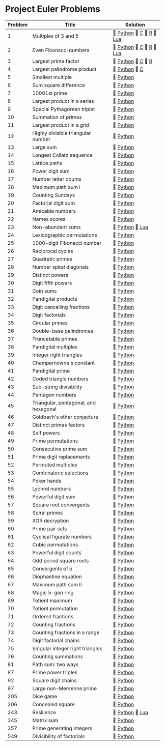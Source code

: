 # Project Euler Problems

 Problem | Title | Solution |
 ------- | ----- | -------- |
| 1 | Multiples of 3 and 5 | :small_blue_diamond: [Python](../projecteuler/python/p001.py) :small_blue_diamond: [C](../projecteuler/c/p001.c) :small_blue_diamond: [R](../projecteuler/r/p001.R) :small_blue_diamond: [Lua](../projecteuler/lua/p001.lua)
| 2 | Even Fibonacci numbers | :small_blue_diamond: [Python](../projecteuler/python/p002.py) :small_blue_diamond: [C](../projecteuler/c/p002.c) :small_blue_diamond: [R](../projecteuler/r/p002.R) :small_blue_diamond: [Lua](../projecteuler/lua/p002.lua)
| 3 | Largest prime factor | :small_blue_diamond: [Python](../projecteuler/python/p003.py) :small_blue_diamond: [C](../projecteuler/c/p003.c) :small_blue_diamond: [R](../projecteuler/r/p003.R)
| 4 | Largest palindrome product | :small_blue_diamond: [Python](../projecteuler/python/p004.py) :small_blue_diamond: [C](../projecteuler/c/p003.c)
| 5 | Smallest multiple | :small_blue_diamond: [Python](../projecteuler/python/p005.py)
| 6 | Sum square difference | :small_blue_diamond: [Python](../projecteuler/python/p006.py)
| 7 | 10001st prime | :small_blue_diamond: [Python](../projecteuler/python/p007.py)
| 8 | Largest product in a series | :small_blue_diamond: [Python](../projecteuler/python/p008.py)
| 9 | Special Pythagorean triplet | :small_blue_diamond: [Python](../projecteuler/python/p009.py)
| 10 | Summation of primes | :small_blue_diamond: [Python](../projecteuler/python/p010.py)
| 11 | Largest product in a grid | :small_blue_diamond: [Python](../projecteuler/python/p011.py)
| 12 | Highly divisible triangular number | :small_blue_diamond: [Python](../projecteuler/python/p012.py)
| 13 | Large sum | :small_blue_diamond: [Python](../projecteuler/python/p013.py)
| 14 | Longest Collatz sequence | :small_blue_diamond: [Python](../projecteuler/python/p014.py)
| 15 | Lattice paths | :small_blue_diamond: [Python](../projecteuler/python/p015.py)
| 16 | Power digit sum | :small_blue_diamond: [Python](../projecteuler/python/p016.py)
| 17 | Number letter counts | :small_blue_diamond: [Python](../projecteuler/python/p017.py)
| 18 | Maximum path sum I | :small_blue_diamond: [Python](../projecteuler/python/p018.py)
| 19 | Counting Sundays | :small_blue_diamond: [Python](../projecteuler/python/p019.py)
| 20 | Factorial digit sum | :small_blue_diamond: [Python](../projecteuler/python/p020.py)
| 21 | Amicable numbers | :small_blue_diamond: [Python](../projecteuler/python/p021.py)
| 22 | Names scores | :small_blue_diamond: [Python](../projecteuler/python/p022.py)
| 23 | Non-abundant sums | :small_blue_diamond: [Python](../projecteuler/python/p023.py) :small_blue_diamond: [Lua](../projecteuler/lua/p023.lua)
| 24 | Lexicographic permutations | :small_blue_diamond: [Python](../projecteuler/python/p024.py)
| 25 | 1000-digit Fibonacci number | :small_blue_diamond: [Python](../projecteuler/python/p025.py)
| 26 | Reciprocal cycles | :small_blue_diamond: [Python](../projecteuler/python/p026.py)
| 27 | Quadratic primes | :small_blue_diamond: [Python](../projecteuler/python/p027.py)
| 28 | Number spiral diagonals | :small_blue_diamond: [Python](../projecteuler/python/p028.py)
| 29 | Distinct powers | :small_blue_diamond: [Python](../projecteuler/python/p029.py)
| 30 | Digit fifth powers | :small_blue_diamond: [Python](../projecteuler/python/p030.py)
| 31 | Coin sums | :small_blue_diamond: [Python](../projecteuler/python/p031.py)
| 32 | Pandigital products | :small_blue_diamond: [Python](../projecteuler/python/p032.py)
| 33 | Digit cancelling fractions | :small_blue_diamond: [Python](../projecteuler/python/p033.py)
| 34 | Digit factorials | :small_blue_diamond: [Python](../projecteuler/python/p034.py)
| 35 | Circular primes | :small_blue_diamond: [Python](../projecteuler/python/p035.py)
| 36 | Double-base palindromes | :small_blue_diamond: [Python](../projecteuler/python/p036.py)
| 37 | Truncatable primes | :small_blue_diamond: [Python](../projecteuler/python/p037.py)
| 38 | Pandigital multiples | :small_blue_diamond: [Python](../projecteuler/python/p038.py)
| 39 | Integer right triangles | :small_blue_diamond: [Python](../projecteuler/python/p039.py)
| 40 | Champernowne's constant | :small_blue_diamond: [Python](../projecteuler/python/p040.py)
| 41 | Pandigital prime | :small_blue_diamond: [Python](../projecteuler/python/p041.py)
| 42 | Coded triangle numbers | :small_blue_diamond: [Python](../projecteuler/python/p042.py)
| 43 | Sub-string divisibility | :small_blue_diamond: [Python](../projecteuler/python/p043.py)
| 44 | Pentagon numbers | :small_blue_diamond: [Python](../projecteuler/python/p044.py)
| 45 | Triangular, pentagonal, and hexagonal | :small_blue_diamond: [Python](../projecteuler/python/p045.py)
| 46 | Goldbach's other conjecture | :small_blue_diamond: [Python](../projecteuler/python/p046.py)
| 47 | Distinct primes factors | :small_blue_diamond: [Python](../projecteuler/python/p047.py)
| 48 | Self powers | :small_blue_diamond: [Python](../projecteuler/python/p048.py)
| 49 | Prime permutations | :small_blue_diamond: [Python](../projecteuler/python/p049.py)
| 50 | Consecutive prime sum | :small_blue_diamond: [Python](../projecteuler/python/p050.py)
| 51 | Prime digit replacements | :small_blue_diamond: [Python](../projecteuler/python/p051.py)
| 52 | Permuted multiples | :small_blue_diamond: [Python](../projecteuler/python/p052.py)
| 53 | Combinatoric selections | :small_blue_diamond: [Python](../projecteuler/python/p053.py)
| 54 | Poker hands | :small_blue_diamond: [Python](../projecteuler/python/p054.py)
| 55 | Lychrel numbers | :small_blue_diamond: [Python](../projecteuler/python/p055.py)
| 56 | Powerful digit sum | :small_blue_diamond: [Python](../projecteuler/python/p056.py)
| 57 | Square root convergents | :small_blue_diamond: [Python](../projecteuler/python/p057.py)
| 58 | Spiral primes | :small_blue_diamond: [Python](../projecteuler/python/p058.py)
| 59 | XOR decryption | :small_blue_diamond: [Python](../projecteuler/python/p059.py)
| 60 | Prime pair sets | :small_blue_diamond: [Python](../projecteuler/python/p060.py)
| 61 | Cyclical figurate numbers | :small_blue_diamond: [Python](../projecteuler/python/p061.py)
| 62 | Cubic permutations | :small_blue_diamond: [Python](../projecteuler/python/p062.py)
| 63 | Powerful digit counts | :small_blue_diamond: [Python](../projecteuler/python/p063.py)
| 64 | Odd period square roots | :small_blue_diamond: [Python](../projecteuler/python/p064.py)
| 65 | Convergents of e | :small_blue_diamond: [Python](../projecteuler/python/p065.py)
| 66 | Diophantine equation | :small_blue_diamond: [Python](../projecteuler/python/p066.py)
| 67 | Maximum path sum II | :small_blue_diamond: [Python](../projecteuler/python/p067.py)
| 68 | Magic 5-gon ring | :small_blue_diamond: [Python](../projecteuler/python/p068.py)
| 69 | Totient maximum | :small_blue_diamond: [Python](../projecteuler/python/p069.py)
| 70 | Totient permutation | :small_blue_diamond: [Python](../projecteuler/python/p070.py)
| 71 | Ordered fractions | :small_blue_diamond: [Python](../projecteuler/python/p071.py)
| 72 | Counting fractions | :small_blue_diamond: [Python](../projecteuler/python/p072.py)
| 73 | Counting fractions in a range | :small_blue_diamond: [Python](../projecteuler/python/p073.py)
| 74 | Digit factorial chains | :small_blue_diamond: [Python](../projecteuler/python/p074.py)
| 75 | Singular integer right triangles | :small_blue_diamond: [Python](../projecteuler/python/p075.py)
| 76 | Counting summations | :small_blue_diamond: [Python](../projecteuler/python/p076.py)
| 81 | Path sum: two ways | :small_blue_diamond: [Python](../projecteuler/python/p081.py)
| 87 | Prime power triples | :small_blue_diamond: [Python](../projecteuler/python/p087.py)
| 92 | Square digit chains | :small_orange_diamond: [Python](../projecteuler/python/p092.py)
| 97 | Large non-Mersenne prime | :small_blue_diamond: [Python](../projecteuler/python/p097.py)
| 205 | Dice game | :small_blue_diamond: [Python](../projecteuler/python/p205.py)
| 206 | Concealed square | :small_orange_diamond: [Python](../projecteuler/python/p206.py)
| 243 | Resilience | :small_orange_diamond: [Python](../projecteuler/python/p243.py) :small_orange_diamond: [Lua](../projecteuler/lua/p243.lua)
| 345 | Matrix sum | :small_orange_diamond: [Python](../projecteuler/python/p345.py)
| 357 | Prime generating integers | :small_orange_diamond: [Python](../projecteuler/python/p357.py)
| 549 | Divisibility of factorials | :small_orange_diamond: [Python](../projecteuler/python/p549.py)